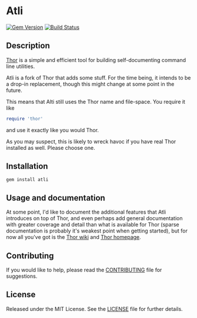 Atli
==============================================================================

[![Gem Version](http://img.shields.io/gem/v/atli.svg)][gem]
[![Build Status](http://img.shields.io/travis/nrser/atli.svg)][travis]

[gem]: https://rubygems.org/gems/atli
[travis]: http://travis-ci.org/nrser/atli

Description
-----------
[Thor][] is a simple and efficient tool for building self-documenting command line utilities.

[Thor]: https://github.com/erikhuda/thor

Atli is a fork of Thor that adds some stuff. For the time being, it intends to be a drop-in replacement, though this might change at some point in the future.

This means that Alti still uses the Thor name and file-space. You require it like

```ruby
require 'thor'
```

and use it exactly like you would Thor.

As you may suspect, this is likely to wreck havoc if you have real Thor installed as well. Please choose one.

Installation
------------
    gem install atli

Usage and documentation
-----------------------

At some point, I'd like to document the additional features that Atli introduces on top of Thor, and even perhaps add general documentation with greater coverage and detail than what is available for Thor (sparse documentation is probably it's weakest point when getting started), but for now all you've got is the [Thor wiki][] and [Thor homepage][].

[Thor wiki]: https://github.com/nrser/atli/wiki
[Thor homepage]: http://whatisthor.com/

Contributing
------------
If you would like to help, please read the [CONTRIBUTING][] file for suggestions.

[contributing]: CONTRIBUTING.md

License
-------
Released under the MIT License.  See the [LICENSE][] file for further details.

[license]: LICENSE.md
